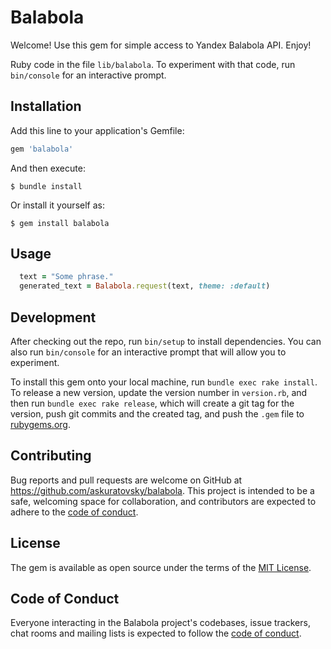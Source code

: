# Balabola

Welcome! Use this gem for simple access to Yandex Balabola API. Enjoy!

Ruby code in the file `lib/balabola`. To experiment with that code, run `bin/console` for an interactive prompt.

## Installation

Add this line to your application's Gemfile:

```ruby
gem 'balabola'
```

And then execute:

    $ bundle install

Or install it yourself as:

    $ gem install balabola

## Usage

```ruby
  text = "Some phrase."
  generated_text = Balabola.request(text, theme: :default)
```

## Development

After checking out the repo, run `bin/setup` to install dependencies. You can also run `bin/console` for an interactive prompt that will allow you to experiment.

To install this gem onto your local machine, run `bundle exec rake install`. To release a new version, update the version number in `version.rb`, and then run `bundle exec rake release`, which will create a git tag for the version, push git commits and the created tag, and push the `.gem` file to [rubygems.org](https://rubygems.org).

## Contributing

Bug reports and pull requests are welcome on GitHub at https://github.com/askuratovsky/balabola. This project is intended to be a safe, welcoming space for collaboration, and contributors are expected to adhere to the [code of conduct](https://github.com/askuratovsky/balabola/blob/master/CODE_OF_CONDUCT.md).

## License

The gem is available as open source under the terms of the [MIT License](https://opensource.org/licenses/MIT).

## Code of Conduct

Everyone interacting in the Balabola project's codebases, issue trackers, chat rooms and mailing lists is expected to follow the [code of conduct](https://github.com/askuratovsky/balabola/blob/master/CODE_OF_CONDUCT.md).
